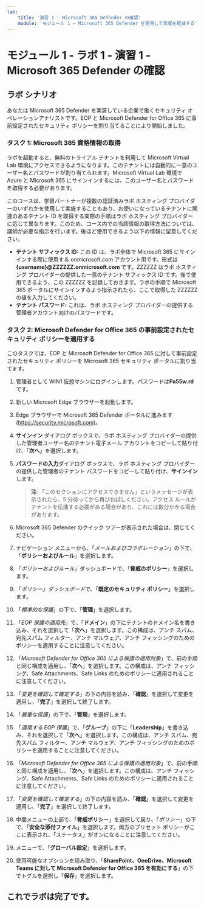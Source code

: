```yaml
---
lab:
    title: '演習 1 - Microsoft 365 Defender の確認'
    module: 'モジュール 1 – Microsoft 365 Defender を使用して脅威を軽減する'
---
```


# モジュール 1 - ラボ 1 - 演習 1 - Microsoft 365 Defender の確認 

## ラボ シナリオ

あなたは Microsoft 365 Defender を実装している企業で働くセキュリティ オペレーションアナリストです。EOP と Microsoft Defender for Office 365 に事前設定されたセキュリティ ポリシーを割り当てることにより開始しました。


### タスク 1: Microsoft 365 資格情報の取得

ラボを起動すると、無料のトライアル テナントを利用して Microsoft Virtual Lab 環境にアクセスできるようになります。このテナントには自動的に一意のユーザー名とパスワードが割り当てられます。Microsoft Virtual Lab 環境で Azure と Microsoft 365 にサインインするには、このユーザー名とパスワードを取得する必要があります。 

このコースは、学習パートナーが複数の認証済みラボ ホスティング プロバイダーのいずれかを使用して実施することもあり、お使いになっているテナントに関連のあるテナント ID を取得する実際の手順はラボ ホスティング プロバイダーに応じて異なります。このため、コース内での当該情報の取得方法については、講師が必要な指示を行います。後ほど使用できるよう以下の情報に留意してください。

- **テナント サフィックス ID:** この ID は、ラボ全体で Microsoft 365 にサインインする際に使用する onmicrosoft.com アカウント用です。形式は **{username}@ZZZZZZ.onmicrosoft.com** です。ZZZZZZ はラボ ホスティング プロバイダーの提供した一意のテナント サフィックス ID です。後で使用できるよう、この ZZZZZZ を記録しておきます。ラボの手順で Microsoft 365 ポータルにサインインするよう指示されたら、ここで取得した ZZZZZZ の値を入力してください。
- **テナント パスワード:** これは、ラボ ホスティング プロバイダーの提供する管理者アカウント向けのパスワードです。


### タスク 2: Microsoft Defender for Office 365 の事前設定されたセキュリティ ポリシーを適用する

このタスクでは、EOP と Microsoft Defender for Office 365 に対して事前設定されたセキュリティ ポリシーを Microsoft 365 セキュリティ ポータルに割り当てます。

1. 管理者として WIN1 仮想マシンにログインします。パスワードは**Pa55w.rd** です。  

2. 新しい Microsoft Edge ブラウザーを起動します。

3. Edge ブラウザーで Microsoft 365 Defender ポータルに進みます (https://security.microsoft.com)。

4. **サインイン** ダイアログ ボックスで、ラボ ホスティング プロバイダーの提供した管理者ユーザー名のテナント電子メール アカウントをコピーして貼り付け、「**次へ**」を選択します。

5. **パスワードの入力**ダイアログ ボックスで、ラボ ホスティング プロバイダーの提供した管理者のテナント パスワードをコピーして貼り付け、**サインイン**します。

    >**注**: 「このセクションにアクセスできません」というメッセージが表示されたら、5 分待ってから再びお試しください。アクセス ルールがテナントを伝播する必要がある場合があり、これには数分かかる場合があります。  

6. Microsoft 365 Defender のクイック ツアーが表示された場合は、閉じてください。

7. ナビゲーション メニューから、「*メールおよびコラボレーション*」の下で、「**ポリシーおよびルール**」を選択します。

8. 「*ポリシーおよびルール*」ダッシュボードで、「**脅威のポリシー**」を選択します。

9. 「*ポリシー」ダッシュボード*で、「**既定のセキュリティ ポリシー**」を選択します。

10. 「*標準的な保護*」の下で、「**管理**」を選択します。

11. 「*EOP 保護の適用先*」で、「**ドメイン**」の下にテナントのドメイン名を書き込み、それを選択して「**次へ**」を選択します。この構成は、アンチ スパム、宛先スパム フィルター、アンチ マルウェア、アンチ フィッシングのためのポリシーを適用することに注意してください。

12. 「*Microsoft Defender for Office 365 による保護の適用対象*」で、前の手順と同じ構成を適用し、「**次へ**」を選択します。この構成は、アンチ フィッシング、Safe Attachments、Safe Links のためのポリシーに適用されることに注意してください。

13. 「*変更を確認して確定する*」の下の内容を読み、「**確認**」を選択して変更を適用し、「**完了**」を選択して終了します。

14. 「*厳重な保護*」の下で、「**管理**」を選択します。

15. 「*適用する EOP 保護*」で、「**グループ**」の下に「**Leadership**」を書き込み、それを選択して「**次へ**」を選択します。この構成は、アンチ スパム、宛先スパム フィルター、アンチ マルウェア、アンチ フィッシングのためのポリシーを適用することに注意してください。

16. 「*Microsoft Defender for Office 365 による保護の適用対象*」で、前の手順と同じ構成を適用し、「**次へ**」を選択します。この構成は、アンチ フィッシング、Safe Attachments、Safe Links のためのポリシーに適用されることに注意してください。

17. 「*変更を確認して確定する*」の下の内容を読み、「**確認**」を選択して変更を適用し、「**完了**」を選択して終了します。

18. 中間メニューの上部で、「**脅威ポリシー**」を選択して戻り、「*ポリシー*」の下で、「**安全な添付ファイル**」を選択します。両方のプリセット ポリシーがここに表示され、「ステータス」がオンになることに注意してください。

19. メニューで、「**グローバル設定**」を選択します。

20. 使用可能なオプションを読み取り、「**SharePoint、OneDrive、Microsoft Teams に対して Microsoft Defender for Office 365 を有効にする**」の下でトグルを選択し「**保存**」を選択します。

## これでラボは完了です。
